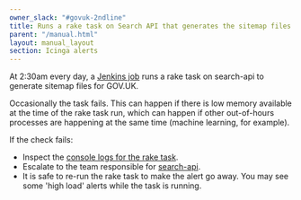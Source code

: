 ```yaml
---
owner_slack: "#govuk-2ndline"
title: Runs a rake task on Search API that generates the sitemap files
parent: "/manual.html"
layout: manual_layout
section: Icinga alerts
---
```


At 2:30am every day, a [Jenkins job][jenkins] runs a rake task on search-api
to generate sitemap files for GOV.UK.

Occasionally the task fails. This can happen if there is low memory available
at the time of the rake task run, which can happen if other out-of-hours
processes are happening at the same time (machine learning, for example).

If the check fails:

- Inspect the [console logs for the rake task][jenkins].
- Escalate to the team responsible for [search-api](/apps/search-api.html).
- It is safe to re-run the rake task to make the alert go away.
  You may see some 'high load' alerts while the task is running.

[jenkins]: https://deploy.blue.production.govuk.digital/job/search_generate_sitemaps/
